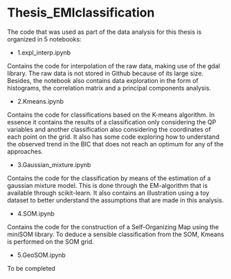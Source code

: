 # Thesis_EMIclassification

The code that was used as part of the data analysis for this thesis is organized in 5 notebooks:

* 1.expl_interp.ipynb

Contains the code for interpolation of the raw data, making use of the gdal library. The raw data is not stored in Github because of its large size.\
Besides, the notebook also contains data exploration in the form of histograms, the correlation matrix and a principal components analysis.

* 2.Kmeans.ipynb

Contains the code for classifications based on the K-means algorithm. In essence it contains the results of a classification only considering the QP variables 
and another classification also considering the coordinates of each point on the grid. It also has some code exploring how to understand the observed trend in the BIC that does not
reach an optimum for any of the approaches.

* 3.Gaussian_mixture.ipynb

Contains the code for the classification by means of the estimation of a gaussian mixture model. This is done through the EM-algorithm that is available through scikit-learn. 
It also contains an illustration using a toy dataset to better understand the assumptions that are made in this analysis.

* 4.SOM.ipynb

Contains the code for the construction of a Self-Organizing Map using the miniSOM library. To deduce a sensible classification from the SOM, Kmeans is performed on the
SOM grid.

* 5.GeoSOM.ipynb

To be completed
